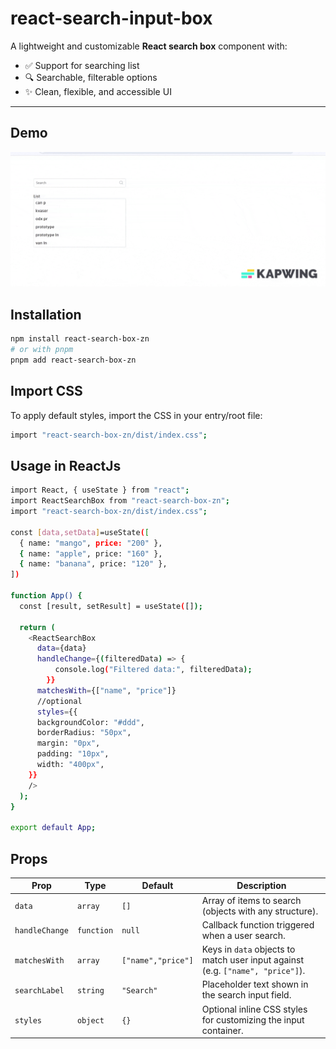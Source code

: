 # react-search-input-box

A lightweight and customizable **React search box** component with:

- ✅ Support for searching list
- 🔍 Searchable, filterable options
- ✨ Clean, flexible, and accessible UI

---

## Demo

![Demo](./src/assets/reactSearchInputDemo.gif)

<!-- ![Demo](https://raw.githubusercontent.com/rtaukir26/my-monorepo/master/packages/react-search-input-zn/src/assets/reactSearchInputDemo.gif) -->

## Installation

```bash
npm install react-search-box-zn
# or with pnpm
pnpm add react-search-box-zn
```

## Import CSS

To apply default styles, import the CSS in your entry/root file:

```bash
import "react-search-box-zn/dist/index.css";
```

## Usage in ReactJs

```bash
import React, { useState } from "react";
import ReactSearchBox from "react-search-box-zn";
import "react-search-box-zn/dist/index.css";

const [data,setData]=useState([
  { name: "mango", price: "200" },
  { name: "apple", price: "160" },
  { name: "banana", price: "120" },
])

function App() {
  const [result, setResult] = useState([]);

  return (
    <ReactSearchBox
      data={data}
      handleChange={(filteredData) => {
          console.log("Filtered data:", filteredData);
        }}
      matchesWith={["name", "price"]}
      //optional
      styles={{
      backgroundColor: "#ddd",
      borderRadius: "50px",
      margin: "0px",
      padding: "10px",
      width: "400px",
    }}
    />
  );
}

export default App;


```

## Props

| Prop           | Type       | Default            | Description                                                                    |
| -------------- | ---------- | ------------------ | ------------------------------------------------------------------------------ |
| `data`         | `array`    | `[]`               | Array of items to search (objects with any structure).                         |
| `handleChange` | `function` | `null`             | Callback function triggered when a user search.                                |
| `matchesWith`  | `array`    | `["name","price"]` | Keys in `data` objects to match user input against (e.g. `["name", "price"]`). |
| `searchLabel`  | `string`   | `"Search"`         | Placeholder text shown in the search input field.                              |
| `styles`       | `object`   | `{}`               | Optional inline CSS styles for customizing the input container.                |

